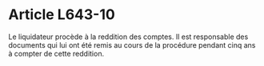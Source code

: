 # Article L643-10

Le liquidateur procède à la reddition des comptes. Il est responsable des documents qui lui ont été remis au cours de la procédure pendant cinq ans à compter de cette reddition.